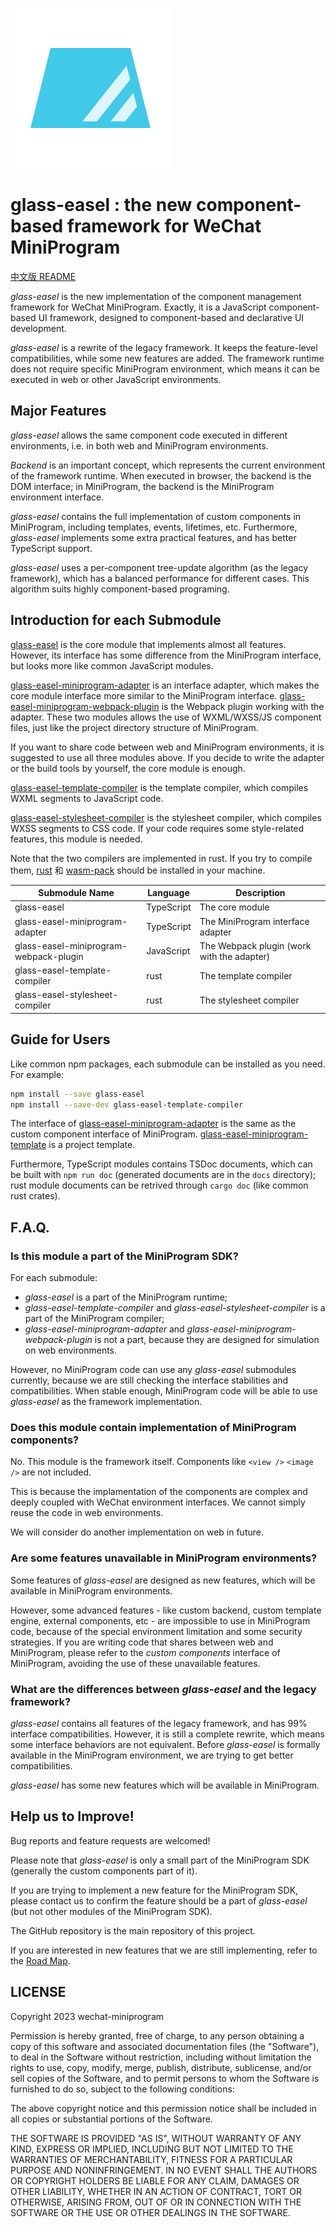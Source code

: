 ![logo](./logo_256.png)

# glass-easel : the new component-based framework for WeChat MiniProgram

[中文版 README](./README-zh_CN.md)

_glass-easel_ is the new implementation of the component management framework for WeChat MiniProgram.
Exactly, it is a JavaScript component-based UI framework, designed to component-based and declarative UI development.

_glass-easel_ is a rewrite of the legacy framework.
It keeps the feature-level compatibilities, while some new features are added.
The framework runtime does not require specific MiniProgram environment,
which means it can be executed in web or other JavaScript environments.

## Major Features

_glass-easel_ allows the same component code executed in different environments, i.e. in both web and MiniProgram environments.

_Backend_ is an important concept, which represents the current environment of the framework runtime.
When executed in browser, the backend is the DOM interface;
in MiniProgram, the backend is the MiniProgram environment interface.

_glass-easel_ contains the full implementation of custom components in MiniProgram, including templates, events, lifetimes, etc.
Furthermore, _glass-easel_ implements some extra practical features, and has better TypeScript support.

_glass-easel_ uses a per-component tree-update algorithm (as the legacy framework), which has a balanced performance for different cases.
This algorithm suits highly component-based programing.

## Introduction for each Submodule

[glass-easel](./glass-easel) is the core module that implements almost all features.
However, its interface has some difference from the MiniProgram interface, but looks more like common JavaScript modules.

[glass-easel-miniprogram-adapter](./glass-easel-miniprogram-adapter) is an interface adapter,
which makes the core module interface more similar to the MiniProgram interface.
[glass-easel-miniprogram-webpack-plugin](./glass-easel-miniprogram-webpack-plugin) is the Webpack plugin working with the adapter.
These two modules allows the use of WXML/WXSS/JS component files, just like the project directory structure of MiniProgram.

If you want to share code between web and MiniProgram environments, it is suggested to use all three modules above.
If you decide to write the adapter or the build tools by yourself, the core module is enough.

[glass-easel-template-compiler](./glass-easel-template-compiler) is the template compiler, which compiles WXML segments to JavaScript code.

[glass-easel-stylesheet-compiler](./glass-easel-stylesheet-compiler) is the stylesheet compiler, which compiles WXSS segments to CSS code.
If your code requires some style-related features, this module is needed.

Note that the two compilers are implemented in rust.
If you try to compile them, [rust](https://www.rust-lang.org/) 和 [wasm-pack](https://rustwasm.github.io/wasm-pack/) should be installed in your machine.

| Submodule Name                         | Language   | Description                                |
| -------------------------------------- | ---------- | ------------------------------------------ |
| glass-easel                            | TypeScript | The core module                            |
| glass-easel-miniprogram-adapter        | TypeScript | The MiniProgram interface adapter          |
| glass-easel-miniprogram-webpack-plugin | JavaScript | The Webpack plugin (work with the adapter) |
| glass-easel-template-compiler          | rust       | The template compiler                      |
| glass-easel-stylesheet-compiler        | rust       | The stylesheet compiler                    |

## Guide for Users

Like common npm packages, each submodule can be installed as you need. For example:

```sh
npm install --save glass-easel
npm install --save-dev glass-easel-template-compiler
```

The interface of [glass-easel-miniprogram-adapter](./glass-easel-miniprogram-adapter) is the same as the custom component interface of MiniProgram.
[glass-easel-miniprogram-template](./glass-easel-miniprogram-template) is a project template.

Furthermore, TypeScript modules contains TSDoc documents, which can be built with `npm run doc` (generated documents are in the `docs` directory); rust module documents can be retrived through `cargo doc` (like common rust crates).

## F.A.Q.

### Is this module a part of the MiniProgram SDK?

For each submodule:

- _glass-easel_ is a part of the MiniProgram runtime;
- _glass-easel-template-compiler_ and _glass-easel-stylesheet-compiler_ is a part of the MiniProgram compiler;
- _glass-easel-miniprogram-adapter_ and _glass-easel-miniprogram-webpack-plugin_ is not a part, because they are designed for simulation on web environments.

However, no MiniProgram code can use any _glass-easel_ submodules currently, because we are still checking the interface stabilities and compatibilities. When stable enough, MiniProgram code will be able to use _glass-easel_ as the framework implementation.

### Does this module contain implementation of MiniProgram components?

No. This module is the framework itself. Components like `<view />` `<image />` are not included.

This is because the implamentation of the components are complex and deeply coupled with WeChat environment interfaces. We cannot simply reuse the code in web environments.

We will consider do another implementation on web in future.

### Are some features unavailable in MiniProgram environments?

Some features of _glass-easel_ are designed as new features, which will be available in MiniProgram environments.

However, some advanced features - like custom backend, custom template engine, external components, etc - are impossible to use in MiniProgram code, because of the special environment limitation and some security strategies. If you are writing code that shares between web and MiniProgram, please refer to the _custom components_ interface of MiniProgram, avoiding the use of these unavailable features.

### What are the differences between _glass-easel_ and the legacy framework?

_glass-easel_ contains all features of the legacy framework, and has 99% interface compatibilities.
However, it is still a complete rewrite, which means some interface behaviors are not equivalent.
Before _glass-easel_ is formally available in the MiniProgram environment, we are trying to get better compatibilities.

_glass-easel_ has some new features which will be available in MiniProgram.

## Help us to Improve!

Bug reports and feature requests are welcomed!

Please note that _glass-easel_ is only a small part of the MiniProgram SDK (generally the custom components part of it).

If you are trying to implement a new feature for the MiniProgram SDK, please contact us to confirm the feature should be a part of _glass-easel_ (but not other modules of the MiniProgram SDK).

The GitHub repository is the main repository of this project.

If you are interested in new features that we are still implementing, refer to the [Road Map](TODO).

## LICENSE

Copyright 2023 wechat-miniprogram

Permission is hereby granted, free of charge, to any person obtaining a copy of this software and associated documentation files (the "Software"), to deal in the Software without restriction, including without limitation the rights to use, copy, modify, merge, publish, distribute, sublicense, and/or sell copies of the Software, and to permit persons to whom the Software is furnished to do so, subject to the following conditions:

The above copyright notice and this permission notice shall be included in all copies or substantial portions of the Software.

THE SOFTWARE IS PROVIDED "AS IS", WITHOUT WARRANTY OF ANY KIND, EXPRESS OR IMPLIED, INCLUDING BUT NOT LIMITED TO THE WARRANTIES OF MERCHANTABILITY, FITNESS FOR A PARTICULAR PURPOSE AND NONINFRINGEMENT. IN NO EVENT SHALL THE AUTHORS OR COPYRIGHT HOLDERS BE LIABLE FOR ANY CLAIM, DAMAGES OR OTHER LIABILITY, WHETHER IN AN ACTION OF CONTRACT, TORT OR OTHERWISE, ARISING FROM, OUT OF OR IN CONNECTION WITH THE SOFTWARE OR THE USE OR OTHER DEALINGS IN THE SOFTWARE.
